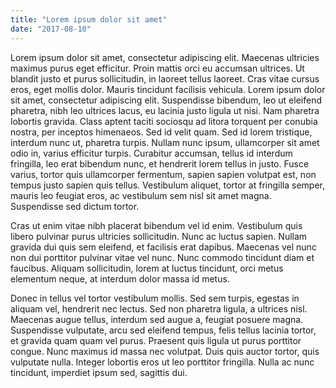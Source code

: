 ```yaml
---
title: "Lorem ipsum dolor sit amet"
date: "2017-08-10"
---
```




Lorem ipsum dolor sit amet, consectetur adipiscing elit. Maecenas ultricies maximus purus eget efficitur. Proin mattis orci eu accumsan ultrices. Ut blandit justo et purus sollicitudin, in laoreet tellus laoreet. Cras vitae cursus eros, eget mollis dolor. Mauris tincidunt facilisis vehicula. Lorem ipsum dolor sit amet, consectetur adipiscing elit. Suspendisse bibendum, leo ut eleifend pharetra, nibh leo ultrices lacus, eu lacinia justo ligula ut nisi. Nam pharetra lobortis gravida. Class aptent taciti sociosqu ad litora torquent per conubia nostra, per inceptos himenaeos. Sed id velit quam. Sed id lorem tristique, interdum nunc ut, pharetra turpis. Nullam nunc ipsum, ullamcorper sit amet odio in, varius efficitur turpis. Curabitur accumsan, tellus id interdum fringilla, leo erat bibendum nunc, et hendrerit lorem tellus in justo. Fusce varius, tortor quis ullamcorper fermentum, sapien sapien volutpat est, non tempus justo sapien quis tellus. Vestibulum aliquet, tortor at fringilla semper, mauris leo feugiat eros, ac vestibulum sem nisl sit amet magna. Suspendisse sed dictum tortor.

Cras ut enim vitae nibh placerat bibendum vel id enim. Vestibulum quis libero pulvinar purus ultricies sollicitudin. Nunc ac luctus sapien. Nullam gravida dui quis sem eleifend, et facilisis erat dapibus. Maecenas vel nunc non dui porttitor pulvinar vitae vel nunc. Nunc commodo tincidunt diam et faucibus. Aliquam sollicitudin, lorem at luctus tincidunt, orci metus elementum neque, at interdum dolor massa id metus.

Donec in tellus vel tortor vestibulum mollis. Sed sem turpis, egestas in aliquam vel, hendrerit nec lectus. Sed non pharetra ligula, a ultrices nisl. Maecenas augue tellus, interdum sed augue a, feugiat posuere magna. Suspendisse vulputate, arcu sed eleifend tempus, felis tellus lacinia tortor, et gravida quam quam vel purus. Praesent quis ligula ut purus porttitor congue. Nunc maximus id massa nec volutpat. Duis quis auctor tortor, quis vulputate nulla. Integer lobortis eros ut leo porttitor fringilla. Nulla ac nunc tincidunt, imperdiet ipsum sed, sagittis dui. 